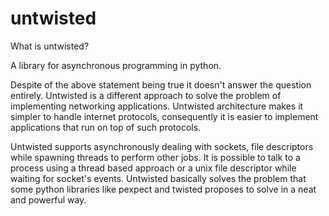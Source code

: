untwisted
=========

What is untwisted?

A library for asynchronous programming in python. 

Despite of the above statement being true it doesn't answer the question entirely. Untwisted is a different approach to solve the problem of
implementing networking applications. Untwisted architecture makes it simpler to handle internet protocols, consequently it is easier
to implement applications that run on top of such protocols. 

Untwisted supports asynchronously dealing with sockets, file descriptors while spawning threads to perform other jobs. It is possible to talk
to a process using a thread based approach or a unix file descriptor while waiting for socket's events. Untwisted basically
solves the problem that some python libraries like pexpect and twisted proposes to solve in a neat and powerful way.





